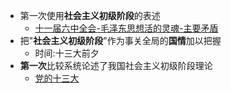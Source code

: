 - 第一次使用**社会主义初级阶段**的表述
	- [十一届六中全会-毛泽东思想活的灵魂-主要矛盾](十一届六中全会-毛泽东思想活的灵魂-主要矛盾.md)
- 把"**社会主义初级阶段**"作为事关全局的**国情**加以把握
	- 时间:十三大前夕
- **第一次**比较系统论述了我国社会主义初级阶段理论
	- [党的十三大](党的十三大.md)